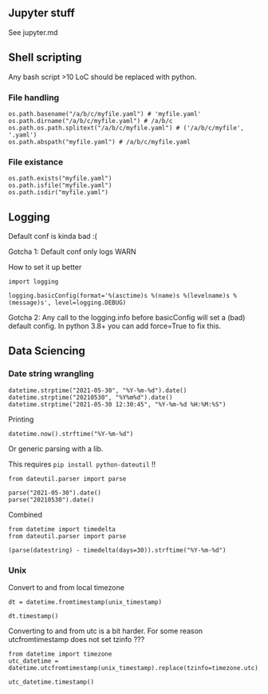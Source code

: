 ## Jupyter stuff

See jupyter.md

## Shell scripting

Any bash script >10 LoC should be replaced with python.

### File handling

    os.path.basename("/a/b/c/myfile.yaml") # 'myfile.yaml'
    os.path.dirname("/a/b/c/myfile.yaml") # /a/b/c
    os.path.os.path.splitext("/a/b/c/myfile.yaml") # ('/a/b/c/myfile', '.yaml')
    os.path.abspath("myfile.yaml") # /a/b/c/myfile.yaml

### File existance

    os.path.exists("myfile.yaml")
    os.path.isfile("myfile.yaml")
    os.path.isdir("myfile.yaml")

## Logging

Default conf is kinda bad :(

Gotcha 1: Default conf only logs WARN

How to set it up better

    import logging

    logging.basicConfig(format='%(asctime)s %(name)s %(levelname)s %(message)s', level=logging.DEBUG)

Gotcha 2: Any call to the logging.info before basicConfig will set a (bad) default config. In python 3.8+ you can add force=True to fix this.

## Data Sciencing

### Date string wrangling

    datetime.strptime("2021-05-30", "%Y-%m-%d").date()
    datetime.strptime("20210530", "%Y%m%d").date()
    datetime.strptime("2021-05-30 12:30:45", "%Y-%m-%d %H:%M:%S")

Printing

    datetime.now().strftime("%Y-%m-%d")

Or generic parsing with a lib.

This requires `pip install python-dateutil` !!

    from dateutil.parser import parse

    parse("2021-05-30").date()
    parse("20210530").date()

Combined

    from datetime import timedelta
    from dateutil.parser import parse

    (parse(datestring) - timedelta(days=30)).strftime("%Y-%m-%d")

### Unix

Convert to and from local timezone

    dt = datetime.fromtimestamp(unix_timestamp)

    dt.timestamp()

Converting to and from utc is a bit harder. For some reason utcfromtimestamp does not set tzinfo ???

    from datetime import timezone
    utc_datetime = datetime.utcfromtimestamp(unix_timestamp).replace(tzinfo=timezone.utc).timestamp()

    utc_datetime.timestamp()

